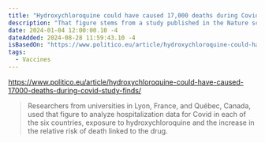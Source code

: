 ```yaml
---
title: "Hydroxychloroquine could have caused 17,000 deaths during Covid, according to a study by French researchers"
description: "That figure stems from a study published in the Nature scientific journal in 2021 which reported an 11 percent increase in the mortality rate, linked to its prescription against Covid-19, because of the potential adverse effects like heart rhythm disorders, and its use instead of other effective treatments."
date: 2024-01-04 12:00:00.10 -4
dateAdded: 2024-08-28 11:59:43.10 -4
isBasedOn: "https://www.politico.eu/article/hydroxychloroquine-could-have-caused-17000-deaths-during-covid-study-finds/"
tags:
  - Vaccines
---
```


https://www.politico.eu/article/hydroxychloroquine-could-have-caused-17000-deaths-during-covid-study-finds/

> Researchers from universities in Lyon, France, and Québec, Canada, used that figure to analyze hospitalization data for Covid in each of the six countries, exposure to hydroxychloroquine and the increase in the relative risk of death linked to the drug.
